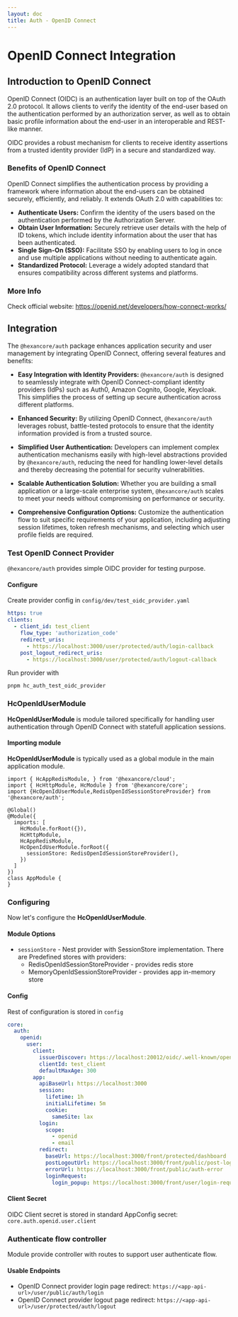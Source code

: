 ```yaml
---
layout: doc
title: Auth - OpenID Connect
---
```


# OpenID Connect Integration <HcWipTag/>

## Introduction to OpenID Connect

OpenID Connect (OIDC) is an authentication layer built on top of the OAuth 2.0 protocol. It allows clients to verify the identity of the end-user based on the authentication performed by an authorization server, as well as to obtain basic profile information about the end-user in an interoperable and REST-like manner.

OIDC provides a robust mechanism for clients to receive identity assertions from a trusted identity provider (IdP) in a secure and standardized way.

### Benefits of OpenID Connect

OpenID Connect simplifies the authentication process by providing a framework where information about the end-users can be obtained securely, efficiently, and reliably. It extends OAuth 2.0 with capabilities to:

- **Authenticate Users:** Confirm the identity of the users based on the authentication performed by the Authorization Server.
- **Obtain User Information:** Securely retrieve user details with the help of ID tokens, which include identity information about the user that has been authenticated.
- **Single Sign-On (SSO):** Facilitate SSO by enabling users to log in once and use multiple applications without needing to authenticate again.
- **Standardized Protocol:** Leverage a widely adopted standard that ensures compatibility across different systems and platforms.

### More Info

Check official website: https://openid.net/developers/how-connect-works/

## Integration

The `@hexancore/auth` package enhances application security and user management by integrating OpenID Connect, offering several features and benefits:

- **Easy Integration with Identity Providers:** `@hexancore/auth` is designed to seamlessly integrate with OpenID Connect-compliant identity providers (IdPs) such as Auth0, Amazon Cognito, Google, Keycloak. This simplifies the process of setting up secure authentication across different platforms.

- **Enhanced Security:** By utilizing OpenID Connect, `@hexancore/auth` leverages robust, battle-tested protocols to ensure that the identity information provided is from a trusted source.

- **Simplified User Authentication:** Developers can implement complex authentication mechanisms easily with high-level abstractions provided by `@hexancore/auth`, reducing the need for handling lower-level details and thereby decreasing the potential for security vulnerabilities.

- **Scalable Authentication Solution:** Whether you are building a small application or a large-scale enterprise system, `@hexancore/auth` scales to meet your needs without compromising on performance or security.

- **Comprehensive Configuration Options:** Customize the authentication flow to suit specific requirements of your application, including adjusting session lifetimes, token refresh mechanisms, and selecting which user profile fields are required.

### Test OpenID Connect Provider

`@hexancore/auth` provides simple OIDC provider for testing purpose.

#### Configure

Create provider config in `config/dev/test_oidc_provider.yaml`
```yaml
https: true
clients:
  - client_id: test_client
    flow_type: 'authorization_code'
    redirect_uris:
      - https://localhost:3000/user/protected/auth/login-callback
    post_logout_redirect_uris:
      - https://localhost:3000/user/protected/auth/logout-callback
```

Run provider with
```
pnpm hc_auth_test_oidc_provider
```

### HcOpenIdUserModule

**HcOpenIdUserModule** is module tailored specifically for handling user authentication through OpenID Connect with statefull application sessions.

#### Importing module

**HcOpenIdUserModule** is typically used as a global module in the main application module.

```ts{7-9}
import { HcAppRedisModule, } from '@hexancore/cloud';
import { HcHttpModule, HcModule } from '@hexancore/core';
import {HcOpenIdUserModule,RedisOpenIdSessionStoreProvider} from '@hexancore/auth';

@Global()
@Module({
  imports: [
    HcModule.forRoot({}),
    HcHttpModule,
    HcAppRedisModule,
    HcOpenIdUserModule.forRoot({
      sessionStore: RedisOpenIdSessionStoreProvider(),
    })
  ]
})
class AppModule {
}
```

### Configuring

Now let's configure the **HcOpenIdUserModule**.

#### Module Options

- `sessionStore` - Nest provider with SessionStore implementation. There are Predefined stores with providers:
  - RedisOpenIdSessionStoreProvider - provides redis store
  - MemoryOpenIdSessionStoreProvider - provides app in-memory store

#### Config

Rest of configuration is stored in `config`

```yaml
core:
  auth:
    openid:
      user:
        client:
          issuerDiscover: https://localhost:20012/oidc/.well-known/openid-configuration
          clientId: test_client
          defaultMaxAge: 300
        app:
          apiBaseUrl: https://localhost:3000
          session:
            lifetime: 1h
            initialLifetime: 5m
            cookie:
              sameSite: lax
          login:
            scope:
              - openid
              - email
          redirect:
            baseUrl: https://localhost:3000/front/protected/dashboard
            postLogoutUrl: https://localhost:3000/front/public/post-logout
            errorUrl: https://localhost:3000/front/public/auth-error
            loginRequest:
              login_popup: https://localhost:3000/front/user/login-request-redirect
```

#### Client Secret

OIDC Client secret is stored in standard AppConfig secret: `core.auth.openid.user.client`

### Authenticate flow controller

Module provide controller with routes to support user authenticate flow.

#### Usable Endpoints

- OpenID Connect provider login page redirect: `https://<app-api-url>/user/public/auth/login`
- OpenID Connect provider logout page redirect: `https://<app-api-url>/user/protected/auth/logout`
